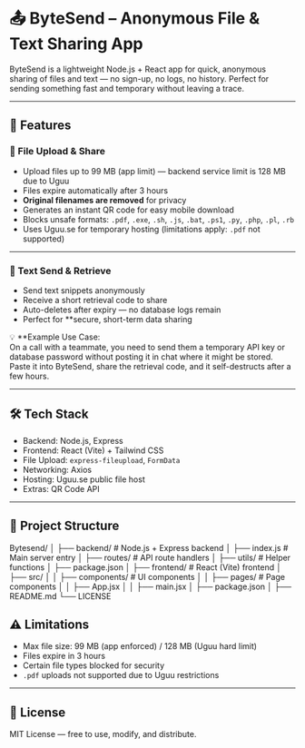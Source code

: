 # 📤 ByteSend – Anonymous File & Text Sharing App

ByteSend is a lightweight Node.js + React app for quick, anonymous sharing of files and text — no sign-up, no logs, no history. Perfect for sending something fast and temporary without leaving a trace.

---

## 🚀 Features

### 📂 File Upload & Share
- Upload files up to 99 MB (app limit) — backend service limit is 128 MB due to Uguu
- Files expire automatically after 3 hours
- **Original filenames are removed** for privacy
- Generates an instant QR code for easy mobile download
- Blocks unsafe formats: `.pdf`, `.exe`, `.sh`, `.js`, `.bat`, `.ps1`, `.py`, `.php`, `.pl`, `.rb`
- Uses Uguu.se for temporary hosting (limitations apply: `.pdf` not supported)

---

### 📝 Text Send & Retrieve
- Send text snippets anonymously
- Receive a short retrieval code to share
- Auto-deletes after expiry — no database logs remain
- Perfect for **secure, short-term data sharing

💡 **Example Use Case:  
On a call with a teammate, you need to send them a temporary API key or database password without posting it in chat where it might be stored.  
Paste it into ByteSend, share the retrieval code, and it self-destructs after a few hours.

---

## 🛠 Tech Stack
- Backend: Node.js, Express
- Frontend: React (Vite) + Tailwind CSS
- File Upload: `express-fileupload`, `FormData`
- Networking: Axios
- Hosting: Uguu.se public file host
- Extras: QR Code API

---

## 📂 Project Structure

Bytesend/
│
├── backend/                  # Node.js + Express backend
│   ├── index.js               # Main server entry
│   ├── routes/                # API route handlers
│   ├── utils/                  # Helper functions
│   ├── package.json
│
├── frontend/                 # React (Vite) frontend
│   ├── src/
│   │   ├── components/        # UI components
│   │   ├── pages/             # Page components
│   │   ├── App.jsx
│   │   ├── main.jsx
│   ├── package.json
│
├── README.md
└── LICENSE


## ⚠ Limitations
- Max file size: 99 MB (app enforced) / 128 MB (Uguu hard limit)
- Files expire in 3 hours
- Certain file types blocked for security
- `.pdf` uploads not supported due to Uguu restrictions

---

## 📜 License
MIT License — free to use, modify, and distribute.
